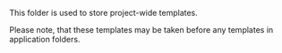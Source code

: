 This folder is used to store project-wide templates.

Please note, that these templates may be taken before any templates in application folders.
